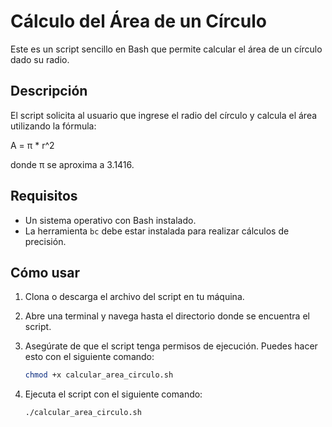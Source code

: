 # Cálculo del Área de un Círculo

Este es un script sencillo en Bash que permite calcular el área de un círculo dado su radio. 

## Descripción

El script solicita al usuario que ingrese el radio del círculo y calcula el área utilizando la fórmula:

A = π * r^2

donde π se aproxima a 3.1416.

## Requisitos

- Un sistema operativo con Bash instalado.
- La herramienta `bc` debe estar instalada para realizar cálculos de precisión.

## Cómo usar

1. Clona o descarga el archivo del script en tu máquina.
2. Abre una terminal y navega hasta el directorio donde se encuentra el script.
3. Asegúrate de que el script tenga permisos de ejecución. Puedes hacer esto con el siguiente comando:

   ```bash
   chmod +x calcular_area_circulo.sh
4. Ejecuta el script con el siguiente comando:
   ```bash
   ./calcular_area_circulo.sh

